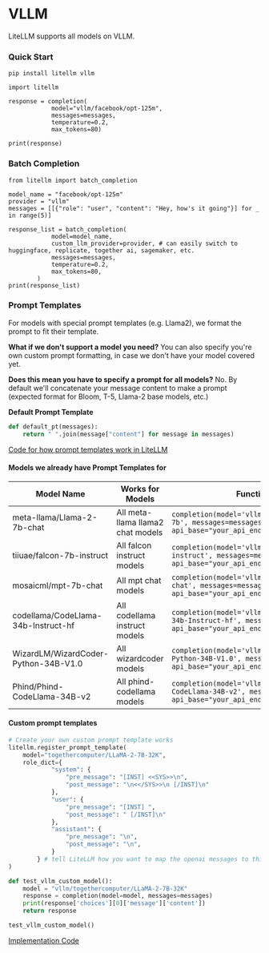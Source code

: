 # VLLM

LiteLLM supports all models on VLLM.

### Quick Start
```
pip install litellm vllm
```
```
import litellm 

response = completion(
            model="vllm/facebook/opt-125m", 
            messages=messages,
            temperature=0.2,
            max_tokens=80)

print(response)
```

### Batch Completion

```
from litellm import batch_completion

model_name = "facebook/opt-125m"
provider = "vllm"
messages = [[{"role": "user", "content": "Hey, how's it going"}] for _ in range(5)]

response_list = batch_completion(
            model=model_name, 
            custom_llm_provider=provider, # can easily switch to huggingface, replicate, together ai, sagemaker, etc.
            messages=messages,
            temperature=0.2,
            max_tokens=80,
        )
print(response_list)
```
### Prompt Templates

For models with special prompt templates (e.g. Llama2), we format the prompt to fit their template.

**What if we don't support a model you need?**
You can also specify you're own custom prompt formatting, in case we don't have your model covered yet. 

**Does this mean you have to specify a prompt for all models?**
No. By default we'll concatenate your message content to make a prompt (expected format for Bloom, T-5, Llama-2 base models, etc.)

**Default Prompt Template**
```python
def default_pt(messages):
    return " ".join(message["content"] for message in messages)
```

[Code for how prompt templates work in LiteLLM](https://github.com/BerriAI/litellm/blob/main/litellm/llms/prompt_templates/factory.py)


#### Models we already have Prompt Templates for

| Model Name | Works for Models | Function Call |
| -------- | -------- | -------- |
| meta-llama/Llama-2-7b-chat | All meta-llama llama2 chat models| `completion(model='vllm/meta-llama/Llama-2-7b', messages=messages, api_base="your_api_endpoint")` |
| tiiuae/falcon-7b-instruct | All falcon instruct models | `completion(model='vllm/tiiuae/falcon-7b-instruct', messages=messages, api_base="your_api_endpoint")` |
| mosaicml/mpt-7b-chat | All mpt chat models | `completion(model='vllm/mosaicml/mpt-7b-chat', messages=messages, api_base="your_api_endpoint")` |
| codellama/CodeLlama-34b-Instruct-hf | All codellama instruct models | `completion(model='vllm/codellama/CodeLlama-34b-Instruct-hf', messages=messages, api_base="your_api_endpoint")` |
| WizardLM/WizardCoder-Python-34B-V1.0 | All wizardcoder models | `completion(model='vllm/WizardLM/WizardCoder-Python-34B-V1.0', messages=messages, api_base="your_api_endpoint")` |
| Phind/Phind-CodeLlama-34B-v2 | All phind-codellama models | `completion(model='vllm/Phind/Phind-CodeLlama-34B-v2', messages=messages, api_base="your_api_endpoint")` |

#### Custom prompt templates

```python 
# Create your own custom prompt template works 
litellm.register_prompt_template(
	model="togethercomputer/LLaMA-2-7B-32K",
	role_dict={
            "system": {
                "pre_message": "[INST] <<SYS>>\n",
                "post_message": "\n<</SYS>>\n [/INST]\n"
            },
            "user": { 
                "pre_message": "[INST] ",
                "post_message": " [/INST]\n"
            }, 
            "assistant": {
                "pre_message": "\n",
                "post_message": "\n",
            }
        } # tell LiteLLM how you want to map the openai messages to this model
)

def test_vllm_custom_model():
    model = "vllm/togethercomputer/LLaMA-2-7B-32K"
    response = completion(model=model, messages=messages)
    print(response['choices'][0]['message']['content'])
    return response

test_vllm_custom_model()
```

[Implementation Code](https://github.com/BerriAI/litellm/blob/6b3cb1898382f2e4e80fd372308ea232868c78d1/litellm/utils.py#L1414)